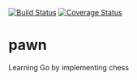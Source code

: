 [![Build Status](https://travis-ci.org/marcel/pawn.svg?branch=master)](https://travis-ci.org/marcel/pawn)
[![Coverage Status](https://coveralls.io/repos/github/marcel/pawn/badge.svg)](https://coveralls.io/github/marcel/pawn)
# pawn
Learning Go by implementing chess
